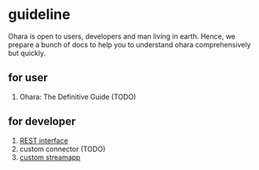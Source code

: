 # guideline

Ohara is open to users, developers and man living in earth. Hence, we prepare a bunch of docs to help you to understand ohara comprehensively but quickly.

## for user

1. Ohara: The Definitive Guide (TODO)

## for developer

1. [REST interface](rest_interface.md)
1. custom connector (TODO)
1. [custom streamapp](custom_streamapp.md)